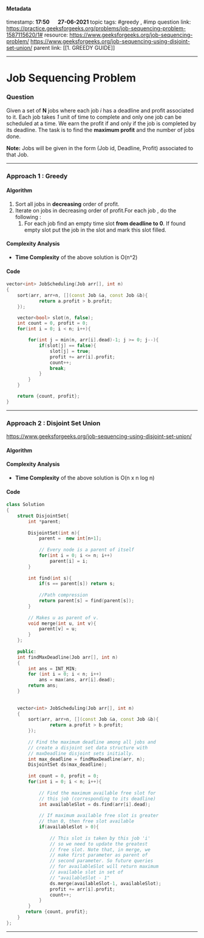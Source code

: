 #### Metadata

timestamp: **17:50**  &emsp;  **27-06-2021**
topic tags: #greedy , #imp 
question link: https://practice.geeksforgeeks.org/problems/job-sequencing-problem-1587115620/1#
resource: 
https://www.geeksforgeeks.org/job-sequencing-problem/
https://www.geeksforgeeks.org/job-sequencing-using-disjoint-set-union/
parent link: [[1. GREEDY GUIDE]]

---

# Job Sequencing Problem

### Question
Given a set of **N** jobs where each job _i_ has a deadline and profit associated to it. Each job takes _1_ unit of time to complete and only one job can be scheduled at a time. We earn the profit if and only if the job is completed by its deadline. The task is to find the **maximum profit** and the number of jobs done.

**Note:** Jobs will be given in the form (Job id, Deadline, Profit) associated to that Job.

---


### Approach 1 : Greedy

#### Algorithm
1) Sort all jobs in **decreasing** order of profit.   
2) Iterate on jobs in decreasing order of profit.For each job , do the following :
	1.  For each job find an empty time slot **from deadline to 0**. If found empty slot put the job in the slot and mark this slot filled.
#### Complexity Analysis
- **Time Complexity** of the above solution is O(n^2)
#### Code

``` cpp
vector<int> JobScheduling(Job arr[], int n) 
{ 
	sort(arr, arr+n, [](const Job &a, const Job &b){
			return a.profit > b.profit;
	});

	vector<bool> slot(n, false);
	int count = 0, profit = 0;
	for(int i = 0; i < n; i++){

		for(int j = min(n, arr[i].dead)-1; j >= 0; j--){
			if(slot[j] == false){
				slot[j] = true;
				profit += arr[i].profit;
				count++;
				break;
			}
		}
	}

	return {count, profit};
} 

```

---

### Approach 2 : Disjoint Set Union
https://www.geeksforgeeks.org/job-sequencing-using-disjoint-set-union/
#### Algorithm

#### Complexity Analysis
- **Time Complexity** of the above solution is O(n x n log n)
#### Code

``` cpp
class Solution 
{
    struct DisjointSet{
        int *parent;
        
        DisjointSet(int n){
            parent =  new int[n+1];
            
			// Every node is a parent of itself
            for(int i = 0; i <= n; i++)
                parent[i] = i;
        }
        
        int find(int s){
            if(s == parent[s]) return s;
            
            //Path compression
            return parent[s] = find(parent[s]);
        }
        
		// Makes u as parent of v.
        void merge(int u, int v){
            parent[v] = u;
        }
    };
    
    public:
    int findMaxDeadline(Job arr[], int n)
    {
        int ans = INT_MIN;
        for (int i = 0; i < n; i++)
            ans = max(ans, arr[i].dead);
        return ans;
    }
    
    
    vector<int> JobScheduling(Job arr[], int n) 
    { 
        sort(arr, arr+n, [](const Job &a, const Job &b){
                return a.profit > b.profit;
        });
        
		// Find the maximum deadline among all jobs and
   		// create a disjoint set data structure with
    	// maxDeadline disjoint sets initially.
        int max_deadline = findMaxDeadline(arr, n);
        DisjointSet ds(max_deadline);
        
        int count = 0, profit = 0;
        for(int i = 0; i < n; i++){
		
			// Find the maximum available free slot for
        	// this job (corresponding to its deadline)
            int availableSlot = ds.find(arr[i].dead);
			
			// If maximum available free slot is greater
        	// than 0, then free slot available
            if(availableSlot > 0){
			
				// This slot is taken by this job 'i'
				// so we need to update the greatest
				// free slot. Note that, in merge, we
				// make first parameter as parent of
				// second parameter. So future queries
				// for availableSlot will return maximum
				// available slot in set of
				// "availableSlot - 1"
                ds.merge(availableSlot-1, availableSlot);
                profit += arr[i].profit;
                count++;
            }
        }
       return {count, profit};
    } 
};

```

---
